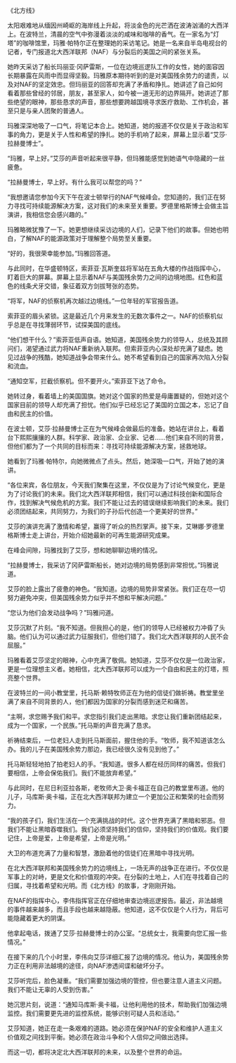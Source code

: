《北方线》

太阳艰难地从缅因州崎岖的海岸线上升起，将淡金色的光芒洒在波涛汹涌的大西洋上。在波特兰，清晨的空气中弥漫着淡淡的咸味和咖啡的香气。在一家名为“灯塔”的咖啡馆里，玛雅·帕特尔正在整理她的采访笔记。她是一名来自半岛电视台的记者，专门报道北大西洋联邦（NAF）与分裂后的美国之间的紧张关系。

她昨天采访了船长玛丽亚·冈萨雷斯，一位在边境巡逻队工作的女性，她的面容因长期暴露在风雨中而显得坚毅。玛雅原本期待听到的是对美国残余势力的谴责，以及对NAF的坚定效忠。但玛丽亚的回答却充满了矛盾和挣扎。她讲述了自己如何看着那些曾经的邻居，朋友，甚至家人，如今被一道无形的边界隔开。她讲述了那些绝望的眼神，那些恳求的声音，那些想要跨越国境寻求医疗救助、工作机会，甚至只是与亲人团聚的普通人。

玛雅深深地吸了一口气，将笔记本合上。她知道，她的报道不仅仅是关于政治和军事的角力，更是关于人性和希望的挣扎。她的手机响了起来，屏幕上显示着“艾莎·拉赫曼博士”。

“玛雅，早上好。”艾莎的声音听起来很平静，但玛雅能感觉到她语气中隐藏的一丝疲惫。

“拉赫曼博士，早上好。有什么我可以帮您的吗？”

“我想邀请您参加今天下午在波士顿举行的NAF气候峰会。您知道的，我们正在努力寻找可持续能源解决方案，这对我们的未来至关重要。罗德里格斯博士会做主旨演讲，我相信您会感兴趣的。”

玛雅略微犹豫了一下。她更想继续采访边境的人们，记录下他们的故事。但她也明白，了解NAF的能源政策对于理解整个局势至关重要。

“好的，我很荣幸能参加。”玛雅回答道。

与此同时，在华盛顿特区，索菲亚·瓦斯奎兹将军站在五角大楼的作战指挥中心，盯着巨大的屏幕。屏幕上显示着NAF与美国残余势力之间的边境地图。红色和蓝色的线条犬牙交错，象征着双方剑拔弩张的态势。

“将军，NAF的侦察机再次越过边境线。”一位年轻的军官报告道。

索菲亚的眉头紧锁。这是最近几个月来发生的无数次事件之一。NAF的侦察机似乎总是在寻找薄弱环节，试探美国的底线。

“他们想干什么？”索菲亚低声自语。她知道，美国残余势力的领导人，总统及其顾问们，渴望通过武力将NAF重新纳入联邦。但索菲亚内心深处却充满了疑虑。她见过战争的残酷，她知道战争会带来什么。她不希望看到自己的国家再次陷入分裂和流血。

“通知空军，拦截侦察机。但不要开火。”索菲亚下达了命令。

她转过身，看着墙上的美国国旗。她对这个国家的热爱是毋庸置疑的，但她对这个国家目前的领导人却充满了担忧。他们似乎已经忘记了美国的立国之本，忘记了自由和民主的价值。

在波士顿，艾莎·拉赫曼博士正在为气候峰会做最后的准备。她站在讲台上，看着台下熙熙攘攘的人群。科学家、政治家、企业家、记者……他们来自不同的背景，但他们都为了一个共同的目标而来：寻找可持续能源解决方案，拯救地球。

她看到了玛雅·帕特尔，向她微微点了点头。然后，她深吸一口气，开始了她的演讲。

“各位来宾，各位朋友，今天我们聚集在这里，不仅仅是为了讨论气候变化，更是为了讨论我们的未来。我们北大西洋联邦相信，我们可以通过科技创新和国际合作，找到解决气候危机的方案。我们不能让过去的错误继续影响我们的未来。我们必须团结起来，共同努力，为我们的子孙后代创造一个更美好的世界。”

艾莎的演讲充满了激情和希望，赢得了听众的热烈掌声。接下来，艾琳娜·罗德里格斯博士走上讲台，开始介绍她最新的可再生能源研究成果。

在峰会间隙，玛雅找到了艾莎，想和她聊聊边境的情况。

“拉赫曼博士，我采访了冈萨雷斯船长，她对边境的局势感到非常担忧。”玛雅说道。

艾莎的脸上露出了疲惫的神色。“我知道。边境的局势非常紧张。我们正在尽一切努力避免冲突，但美国残余势力似乎并不想和平解决问题。”

“您认为他们会发动战争吗？”玛雅问道。

艾莎沉默了片刻。“我不知道。但我担心的是，他们的领导人已经被权力冲昏了头脑。他们认为可以通过武力征服我们，但他们错了。我们北大西洋联邦的人民不会屈服。”

玛雅看着艾莎坚定的眼神，心中充满了敬佩。她知道，艾莎不仅仅是一位政治家，更是一位理想主义者。她相信，北大西洋联邦可以成为一个自由和民主的灯塔，照亮整个世界。

在波特兰的一间小教堂里，托马斯·赖特牧师正在为他的信徒们做祈祷。教堂里坐满了来自不同背景的人，他们都因为国家的分裂而感到迷茫和痛苦。

“主啊，求您赐予我们和平。求您指引我们走出黑暗。求您让我们重新团结起来，成为一个国家，一个民族。”托马斯的声音充满了恳求。

祈祷结束后，一位老妇人走到托马斯面前，握住他的手。“牧师，我不知道该怎么办。我的儿子在美国残余势力那边，我已经很久没有见到他了。”

托马斯轻轻地拍了拍老妇人的手。“我知道。很多人都在经历同样的痛苦。但我们要相信，上帝会保佑我们。我们不能放弃希望。”

与此同时，在尼日利亚拉各斯，老牧师大卫·奥卡福正在自己的教堂里布道。他的儿子，马库斯·奥卡福，正在北大西洋联邦为建立一个更加公正和繁荣的社会而努力。

“我的孩子们，我们生活在一个充满挑战的时代。这个世界充满了黑暗和邪恶。但我们不能让黑暗吞噬我们。我们必须坚持我们的信仰，坚持我们的价值观。我们要记住，上帝是爱，上帝是希望，上帝是光明。”

大卫的布道充满了力量和智慧，激励着他的信徒们在黑暗中寻找光明。

在北大西洋联邦和美国残余势力的边境线上，一场无声的战争正在进行。不仅仅是军事上的对峙，更是文化和价值观的冲突。在分裂的土地上，人们在寻找着自己的归属，寻找着希望和光明。而《北方线》的故事，才刚刚开始。

在NAF的指挥中心，李伟指挥官正在仔细地审查边境巡逻报告。最近，非法越境的事件越来越多，而且手段也越来越隐蔽。他知道，这不仅仅是个人行为，背后可能隐藏着更大的阴谋。

他拿起电话，拨通了艾莎·拉赫曼博士的办公室。“总统女士，我需要向您汇报一些情况。”

在接下来的几个小时里，李伟向艾莎详细汇报了边境的情况。他认为，美国残余势力正在利用非法越境的途径，向NAF渗透间谍和破坏分子。

艾莎听完后，脸色凝重。“我们需要加强边境的管控，但也要注意人道主义问题。我们不能让无辜的人受到伤害。”

她沉思片刻，说道：“通知马库斯·奥卡福，让他利用他的技术，帮助我们加强边境监控。我们需要更先进的监控系统，能够识别可疑人员和活动。”

艾莎知道，她正在走一条艰难的道路。她必须在保护NAF的安全和维护人道主义价值观之间找到平衡。她必须在政治斗争和个人信仰之间做出选择。

而这一切，都将决定北大西洋联邦的未来，以及整个世界的命运。